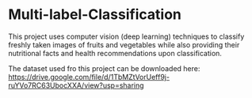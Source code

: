 # Multi-label-Classification
This project uses computer vision (deep learning)  techniques to classify freshly taken images of fruits and vegetables while also providing their nutritional facts and health recommendations upon classification.

The dataset used fro this project can be downloaded here: https://drive.google.com/file/d/1TbMZtVorUeff9j-ruYVo7RC63UbocXXA/view?usp=sharing
